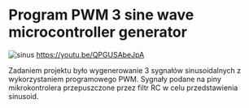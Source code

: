 # Program PWM 3 sine wave microcontroller generator

![sinus](https://user-images.githubusercontent.com/36235060/36534938-5fdc7ac0-17c8-11e8-8793-dd675f5746b9.PNG)
https://youtu.be/QPGUSAbeJpA

Zadaniem projektu było wygenerowanie 3 sygnałów sinusoidalnych z wykorzystaniem programowego PWM.
Sygnały podane na piny mikrokontrolera przepuszczone przez filtr RC w celu przedstawienia sinusoid.
